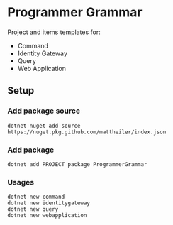 # Programmer Grammar

Project and items templates for:
- Command
- Identity Gateway
- Query
- Web Application

## Setup

### Add package source

```
dotnet nuget add source https://nuget.pkg.github.com/mattheiler/index.json
```

### Add package

```
dotnet add PROJECT package ProgrammerGrammar
```

### Usages
```
dotnet new command
dotnet new identitygateway
dotnet new query
dotnet new webapplication
```
